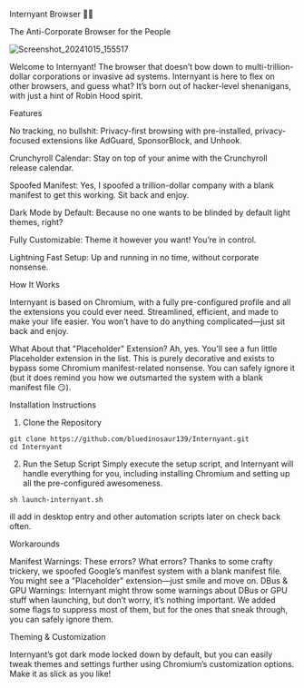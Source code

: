 

Internyant Browser 🐱‍💻

The Anti-Corporate Browser for the People

![Screenshot_20241015_155517](https://github.com/user-attachments/assets/681a4b37-ca1f-4871-b2a4-1b4fb6f0e302)

Welcome to Internyant! The browser that doesn’t bow down to multi-trillion-dollar corporations or invasive ad systems. Internyant is here to flex on other browsers, and guess what? It’s born out of hacker-level shenanigans, with just a hint of Robin Hood spirit.

Features

No tracking, no bullshit: Privacy-first browsing with pre-installed, privacy-focused extensions like AdGuard, SponsorBlock, and Unhook.

Crunchyroll Calendar: Stay on top of your anime with the Crunchyroll release calendar.

Spoofed Manifest: Yes, I spoofed a trillion-dollar company with a blank manifest to get this working. Sit back and enjoy.

Dark Mode by Default: Because no one wants to be blinded by default light themes, right?

Fully Customizable: Theme it however you want! You’re in control.

Lightning Fast Setup: Up and running in no time, without corporate nonsense.

How It Works

Internyant is based on Chromium, with a fully pre-configured profile and all the extensions you could ever need. Streamlined, efficient, and made to make your life easier. You won’t have to do anything complicated—just sit back and enjoy.


What About that "Placeholder" Extension?
Ah, yes. You’ll see a fun little Placeholder extension in the list. This is purely decorative and exists to bypass some Chromium manifest-related nonsense. You can safely ignore it (but it does remind you how we outsmarted the system with a blank manifest file 😏).


Installation Instructions
1. Clone the Repository
```
git clone https://github.com/bluedinosaur139/Internyant.git
cd Internyant
```

2. Run the Setup Script
Simply execute the setup script, and Internyant will handle everything for you, including installing Chromium and setting up all the pre-configured awesomeness.

```
sh launch-internyant.sh
```

ill add in desktop entry and other automation scripts later on check back often.


Workarounds

Manifest Warnings: These errors? What errors? Thanks to some crafty trickery, we spoofed Google’s manifest system with a blank manifest file. You might see a "Placeholder" extension—just smile and move on.
DBus & GPU Warnings: Internyant might throw some warnings about DBus or GPU stuff when launching, but don’t worry, it’s nothing important. We added some flags to suppress most of them, but for the ones that sneak through, you can safely ignore them.


Theming & Customization

Internyant’s got dark mode locked down by default, but you can easily tweak themes and settings further using Chromium’s customization options. Make it as slick as you like!
